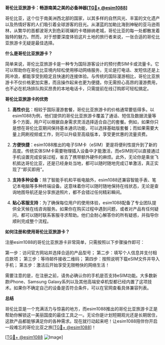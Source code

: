 **哥伦比亚旅游卡：畅游南美之美的必备神器[[TG💪+ @esim1088](https://t.me/s/esim1088)]**

哥伦比亚，这个位于南美洲西北部的国家，以其多样的自然风光、丰富的文化遗产以及热情好客的人们吸引着全球游客的目光。从湛蓝的加勒比海到神秘的亚马逊雨林，从繁华的首都波哥大到色彩斑斓的卡塔赫纳老城，哥伦比亚的每一处都散发着独特的魅力。然而，对于想要深度体验这片土地的旅行者来说，一张合适的哥伦比亚旅游卡无疑是最佳选择。

**什么是哥伦比亚旅游卡？**

简单来说，哥伦比亚旅游卡是一种专为国际游客设计的预付费SIM卡或流量卡。它可以帮助你在哥伦比亚境内轻松使用移动网络服务，无论是打电话、发短信还是上网冲浪，都能享受到稳定且快速的连接体验。与传统的国际漫游相比，哥伦比亚旅游卡不仅价格更加实惠，而且操作起来也更为便捷。你无需担心高昂的漫游费用，也不必在机场排队购买昂贵的本地电话卡，只需提前在线订购即可轻松搞定。

**哥伦比亚旅游卡的优势**

1. **高性价比**：相较于国际漫游套餐，哥伦比亚旅游卡的价格通常要低得多。以esim1088为例，他们提供的哥伦比亚旅游卡覆盖了通话、短信及数据流量等多个方面，用户可以根据自身需求灵活选择适合自己的套餐。例如，如果你只是想在哥伦比亚期间保持基本通讯功能，可以选择基础版套餐；而如果需要大量上网刷视频或工作，则可以升级至高级版本，享受更优惠的流量资费。

2. **方便快捷**：esim1088推出的电子SIM卡（eSIM）更是将便利性提升到了新的高度。传统实体SIM卡需要物理插入设备中才能激活，而eSIM则可以直接通过手机设置完成安装过程，省去了携带额外硬件的麻烦。此外，无论你是乘坐飞机抵达哥伦比亚，还是已经身处当地，都可以随时随地完成订单激活，真正实现了“即买即用”。

3. **支持多种设备**：除了智能手机和平板电脑外，esim1088还兼容智能手表、笔记本电脑等多种终端设备。这意味着你可以随时随地保持在线状态，无论是查询地图导航还是分享旅途照片，都不会错过任何精彩瞬间。

4. **贴心客服支持**：为了确保每位用户的使用体验，esim1088配备了专业团队提供全天候在线咨询服务。如果你在购买过程中遇到问题，或者对产品有任何疑问，都可以随时联系客服寻求帮助。他们会耐心解答你的所有疑惑，并指导你顺利完成整个流程。

**如何注册和使用哥伦比亚旅游卡？**

注册esim1088的哥伦比亚旅游卡非常简单，只需按照以下步骤操作即可：

第一步：访问官方网站并选择合适的产品型号；
第二步：填写个人信息并支付相应款项；
第三步：等待邮件接收二维码；
第四步：按照说明下载eSIM文件并导入手机；
第五步：激活后开始享受无限畅快的网络生活！

需要注意的是，在注册之前，请务必确认你的手机是否支持eSIM功能。大多数新款iPhone、Samsung Galaxy系列以及其他高端安卓机型都已经内置了这项技术。如果你不确定自己的设备是否符合条件，可以在官网查看具体兼容列表。

**总结**

哥伦比亚是一个充满活力与惊喜的地方，而esim1088推出的哥伦比亚旅游卡正是帮助你解锁这一美丽国度的最佳工具之一。无论你是计划短期观光还是长期居住，这款产品都能够满足你的各种需求。现在就行动起来吧！让esim1088陪伴你开启一段难忘的哥伦比亚之旅[[TG💪+ @esim1088](https://t.me/s/esim1088)]！

[[TG💪+ @esim1088](https://t.me/s/esim1088) ![Image](https://i.postimg.cc/4NQfJmqS/Snipaste-2025-05-13-00-14-12.png)]